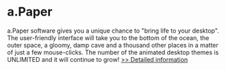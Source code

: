 # a.Paper
a.Paper software gives you a unique chance to "bring life to your desktop". The user-friendly interface will take you to the bottom of the ocean, the outer space, a gloomy, damp cave and a thousand other places in a matter of just a few mouse-clicks. The number of the animated desktop themes is UNLIMITED and it will continue to grow!
[>> Detailed information](https://secure.shareit.com/shareit/product.html?productid=154142&affiliateid=200057808)